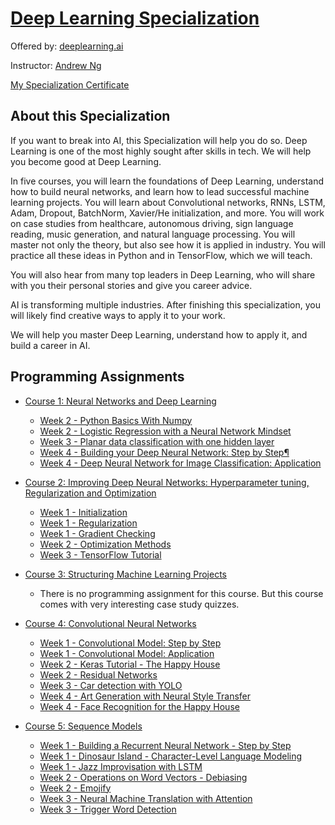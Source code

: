 # [Deep Learning Specialization](https://www.coursera.org/specializations/deep-learning) 

Offered by: [deeplearning.ai](https://www.deeplearning.ai/)

Instructor: [Andrew Ng](http://www.andrewng.org/)

[My Specialization Certificate](https://www.coursera.org/account/accomplishments/specialization/EHX2DHJ2WHQH)

## About this Specialization

If you want to break into AI, this Specialization will help you do so. Deep Learning is one of the most highly sought after skills in tech. We will help you become good at Deep Learning.

In five courses, you will learn the foundations of Deep Learning, understand how to build neural networks, and learn how to lead successful machine learning projects. You will learn about Convolutional networks, RNNs, LSTM, Adam, Dropout, BatchNorm, Xavier/He initialization, and more. You will work on case studies from healthcare, autonomous driving, sign language reading, music generation, and natural language processing. You will master not only the theory, but also see how it is applied in industry. You will practice all these ideas in Python and in TensorFlow, which we will teach.

You will also hear from many top leaders in Deep Learning, who will share with you their personal stories and give you career advice.

AI is transforming multiple industries. After finishing this specialization, you will likely find creative ways to apply it to your work.

We will help you master Deep Learning, understand how to apply it, and build a career in AI.

## Programming Assignments

- [Course 1: Neural Networks and Deep Learning](https://github.com/ljl96/Coursera-Online-Courses/tree/master/Deep%20Learning%20Specialization/Course%201%20Neural%20Networks%20and%20Deep%20Learning)

  - [Week 2 - Python Basics With Numpy](https://github.com/ljl96/Coursera-Online-Courses/blob/master/Deep%20Learning%20Specialization/Course%201%20Neural%20Networks%20and%20Deep%20Learning/Programming%20Assignments/Week%202%20Python_Basics_With_Numpy_v3a.ipynb)
  - [Week 2 - Logistic Regression with a Neural Network Mindset](https://github.com/ljl96/Coursera-Online-Courses/blob/master/Deep%20Learning%20Specialization/Course%201%20Neural%20Networks%20and%20Deep%20Learning/Programming%20Assignments/Week%202%20Logistic_Regression_with_a_Neural_Network_mindset_v6a.ipynb)
  - [Week 3 - Planar data classification with one hidden layer](https://github.com/ljl96/Coursera-Online-Courses/blob/master/Deep%20Learning%20Specialization/Course%201%20Neural%20Networks%20and%20Deep%20Learning/Programming%20Assignments/Week%203%20Planar_data_classification_with_onehidden_layer_v6c.ipynb)
  - [Week 4 - Building your Deep Neural Network: Step by Step¶](https://github.com/ljl96/Coursera-Online-Courses/blob/master/Deep%20Learning%20Specialization/Course%201%20Neural%20Networks%20and%20Deep%20Learning/Programming%20Assignments/Week%204%20Building_your_Deep_Neural_Network_Step_by_Step_v8a.ipynb)
  - [Week 4 - Deep Neural Network for Image Classification: Application](https://github.com/ljl96/Coursera-Online-Courses/blob/master/Deep%20Learning%20Specialization/Course%201%20Neural%20Networks%20and%20Deep%20Learning/Programming%20Assignments/Week%204%20Deep%20Neural%20Network%20-%20Application%20v8.ipynb)

- [Course 2: Improving Deep Neural Networks: Hyperparameter tuning, Regularization and Optimization](https://github.com/ljl96/Coursera-Online-Courses/tree/master/Deep%20Learning%20Specialization/Course%202%20Improving%20Deep%20Neural%20Networks%20Hyperparameter%20tuning%2C%20Regularization%20and%20Optimization)

  - [Week 1 - Initialization](https://github.com/ljl96/Coursera-Online-Courses/blob/master/Deep%20Learning%20Specialization/Course%202%20Improving%20Deep%20Neural%20Networks%20Hyperparameter%20tuning%2C%20Regularization%20and%20Optimization/Programming%20Assignments/Week%201%20Initialization.ipynb)
  - [Week 1 - Regularization](https://github.com/ljl96/Coursera-Online-Courses/blob/master/Deep%20Learning%20Specialization/Course%202%20Improving%20Deep%20Neural%20Networks%20Hyperparameter%20tuning%2C%20Regularization%20and%20Optimization/Programming%20Assignments/Week%201%20Regularization_v2a.ipynb)
  - [Week 1 - Gradient Checking](https://github.com/ljl96/Coursera-Online-Courses/blob/master/Deep%20Learning%20Specialization/Course%202%20Improving%20Deep%20Neural%20Networks%20Hyperparameter%20tuning%2C%20Regularization%20and%20Optimization/Programming%20Assignments/Week%201%20Gradient%20Checking%20v1.ipynb)
  - [Week 2 - Optimization Methods](https://github.com/ljl96/Coursera-Online-Courses/blob/master/Deep%20Learning%20Specialization/Course%202%20Improving%20Deep%20Neural%20Networks%20Hyperparameter%20tuning%2C%20Regularization%20and%20Optimization/Programming%20Assignments/Week%202%20Optimization_methods_v1b.ipynb)
  - [Week 3 - TensorFlow Tutorial](https://github.com/ljl96/Coursera-Online-Courses/blob/master/Deep%20Learning%20Specialization/Course%202%20Improving%20Deep%20Neural%20Networks%20Hyperparameter%20tuning%2C%20Regularization%20and%20Optimization/Programming%20Assignments/Week%203%20TensorFlow_Tutorial_v3b.ipynb)

- [Course 3: Structuring Machine Learning Projects](https://github.com/ljl96/Coursera-Online-Courses/tree/master/Deep%20Learning%20Specialization/Course%203%20Structuring%20Machine%20Learning%20Projects)

  - There is no programming assignment for this course. But this course comes with very interesting case study quizzes.
  
- [Course 4: Convolutional Neural Networks](https://github.com/ljl96/Coursera-Online-Courses/tree/master/Deep%20Learning%20Specialization/Course%204%20Convolutional%20Neural%20Networks)

  - [Week 1 - Convolutional Model: Step by Step](https://github.com/ljl96/Coursera-Online-Courses/blob/master/Deep%20Learning%20Specialization/Course%204%20Convolutional%20Neural%20Networks/Programming%20Assignments/Week%201%20Convolution_model_Step_by_Step_v2a.ipynb)
  - [Week 1 - Convolutional Model: Application](https://github.com/ljl96/Coursera-Online-Courses/blob/master/Deep%20Learning%20Specialization/Course%204%20Convolutional%20Neural%20Networks/Programming%20Assignments/Week%201%20Convolution_model_Application_v1a.ipynb)
  - [Week 2 - Keras Tutorial - The Happy House](https://github.com/ljl96/Coursera-Online-Courses/blob/master/Deep%20Learning%20Specialization/Course%204%20Convolutional%20Neural%20Networks/Programming%20Assignments/Week%202%20Keras%20-%20Tutorial%20-%20Happy%20House%20v2.ipynb)
  - [Week 2 - Residual Networks](https://github.com/ljl96/Coursera-Online-Courses/blob/master/Deep%20Learning%20Specialization/Course%204%20Convolutional%20Neural%20Networks/Programming%20Assignments/Week%202%20Residual_Networks_v2a.ipynb)
  - [Week 3 - Car detection with YOLO](https://github.com/ljl96/Coursera-Online-Courses/blob/master/Deep%20Learning%20Specialization/Course%204%20Convolutional%20Neural%20Networks/Programming%20Assignments/Week%203%20Autonomous_driving_application_Car_detection_v3a.ipynb)
  - [Week 4 - Art Generation with Neural Style Transfer](https://github.com/ljl96/Coursera-Online-Courses/blob/master/Deep%20Learning%20Specialization/Course%204%20Convolutional%20Neural%20Networks/Programming%20Assignments/Week%204%20Art_Generation_with_Neural_Style_Transfer_v3a.ipynb)
  - [Week 4 - Face Recognition for the Happy House](https://github.com/ljl96/Coursera-Online-Courses/blob/master/Deep%20Learning%20Specialization/Course%204%20Convolutional%20Neural%20Networks/Programming%20Assignments/Week%204%20Face%20Recognition%20for%20the%20Happy%20House%20-%20v3.ipynb)
  
- [Course 5: Sequence Models](https://github.com/ljl96/Coursera-Online-Courses/tree/master/Deep%20Learning%20Specialization/Course%205%20Sequence%20Models)

  - [Week 1 - Building a Recurrent Neural Network - Step by Step](https://github.com/ljl96/Coursera-Online-Courses/blob/master/Deep%20Learning%20Specialization/Course%205%20Sequence%20Models/Programming%20Assignments/Week%201%20Building%2Ba%2BRecurrent%2BNeural%2BNetwork%2B-%2BStep%2Bby%2BStep%2B-%2Bv3.ipynb)
  - [Week 1 - Dinosaur Island - Character-Level Language Modeling](https://github.com/ljl96/Coursera-Online-Courses/blob/master/Deep%20Learning%20Specialization/Course%205%20Sequence%20Models/Programming%20Assignments/Week%201%20Dinosaurus%2BIsland%2B--%2BCharacter%2Blevel%2Blanguage%2Bmodel%2Bfinal%2B-%2Bv3.ipynb)
  - [Week 1 - Jazz Improvisation with LSTM](https://github.com/ljl96/Coursera-Online-Courses/blob/master/Deep%20Learning%20Specialization/Course%205%20Sequence%20Models/Programming%20Assignments/Week%201%20Improvise%2Ba%2BJazz%2BSolo%2Bwith%2Ban%2BLSTM%2BNetwork%2B-%2Bv3.ipynb)
  - [Week 2 - Operations on Word Vectors - Debiasing](https://github.com/ljl96/Coursera-Online-Courses/blob/master/Deep%20Learning%20Specialization/Course%205%20Sequence%20Models/Programming%20Assignments/Week%202%20Operations%2Bon%2Bword%2Bvectors%2B-%2Bv2.ipynb)
  - [Week 2 - Emojify](https://github.com/ljl96/Coursera-Online-Courses/blob/master/Deep%20Learning%20Specialization/Course%205%20Sequence%20Models/Programming%20Assignments/Week%202%20Emojify%2B-%2Bv2.ipynb)
  - [Week 3 - Neural Machine Translation with Attention](https://github.com/ljl96/Coursera-Online-Courses/blob/master/Deep%20Learning%20Specialization/Course%205%20Sequence%20Models/Programming%20Assignments/Week%203%20Neural%2Bmachine%2Btranslation%2Bwith%2Battention%2B-%2Bv4.ipynb)
  - [Week 3 - Trigger Word Detection](https://github.com/ljl96/Coursera-Online-Courses/blob/master/Deep%20Learning%20Specialization/Course%205%20Sequence%20Models/Programming%20Assignments/Week%203%20Trigger%2Bword%2Bdetection%2B-%2Bv1.ipynb)
          

